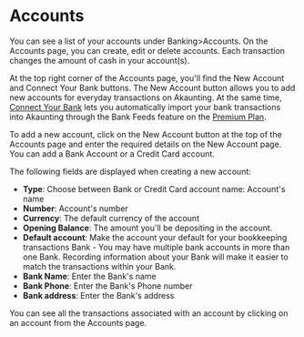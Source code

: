 Accounts
=========

You can see a list of your accounts under Banking>Accounts. On the Accounts page, you can create, edit or delete accounts. 
Each transaction changes the amount of cash in your account(s). 

At the top right corner of the Accounts page, you'll find the New Account and Connect Your Bank buttons. The New Account button allows you to add new accounts for everyday transactions on Akaunting. At the same time, [Connect Your Bank](https://akaunting.com/apps/bank-feeds) lets you automatically import your bank transactions into Akaunting through the Bank Feeds feature on the [Premium Plan](http://akaunting.com/plans).

To add a new account, click on the New Account button at the top of the Accounts page and enter the required details on the New Account page. You can add a Bank Account or a Credit Card account.

The following fields are displayed when creating a new account:

- **Type**: Choose between Bank or Credit Card account name: Account's name
- **Number**: Account's number
- **Currency**: The default currency of the account
- **Opening Balance**: The amount you'll be depositing in the account.
- **Default account**: Make the account your default for your bookkeeping transactions
Bank - You may have multiple bank accounts in more than one Bank. Recording information about your Bank will make it easier to match the transactions within your Bank.
- **Bank Name**: Enter the Bank's name
- **Bank Phone**: Enter the Bank's Phone number
- **Bank address**: Enter the Bank's address

You can see all the transactions associated with an account by clicking on an account from the Accounts page.
